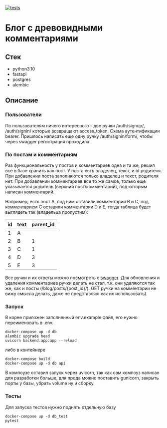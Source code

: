 [![tests](https://github.com/painassasin/secure_t/actions/workflows/action.yaml/badge.svg?branch=main)](https://github.com/painassasin/secure_t/actions/workflows/action.yaml)
# Блог с древовидными комментариями
## Стек
- python3.10
- fastapi
- postgres
- alembic

## Описание
### Пользователи
По пользователям ничего интересного - две ручки /auth/signup/, /auth/signin/
которые возвращают access_token. Схема аутентификации bearer.
Пришлось написать еще одну ручку /auth/signin/form/, чтобы через swagger регистрация проходила

### По постам и комментариям
Раз функциональность у постов и комментариев одна и та же,
решил все в базе хранить как пост.
У поста есть владелец, текст, и id родителя.
При добавлении поста заполняются только владелец и текст, родителя нет.
При добавлении комментариев все то же самое, только еще указывается родитель (верхний пост/комментарий),
под которым написан комментарий.

Например, есть пост A, под ним оставили комментарии
B и C, под комментарием C оставили комментарии D и E,
тогда таблица будет выглядеть так (владельца пропустим):

| id | text | parent_id |
| -- | ---- | --------- |
| 1  |  A   |           |
| 2  |  B   |     1     |
| 3  |  C   |     1     |
| 4  |  D   |     3     |
| 5  |  E   |     3     |

Все ручки и их ответы можно посмотреть с [swagger](http://painassasin.ru:9000/docs/).
Для обновления и удаления комментариев ручки делать не стал, т.к. они удаляются так же,
как и посты (/blog/posts/{post_id}/). GET ручки на комментарии не вижу смысла делать, даже
не представляю как их использовать).

### Запуск
В корне приложен заполненный env.example файл, его нужно переименовать в .env.
```shell
docker-compose up -d db
alembic upgrade head
uvicorn backend.app:app --reload
```
либо в контейнере
```
docker-compose build
docker-compose up -d db api
```
В компоузе оставил запуск через uvicorn, так как сам компоуз написан для разработки больше,
для прода можно поставить gunicorn, закрыть порты у базы, убрать volume ну и сборку.


### Тесты
Для запуска тестов нужно поднять отдельную базу
```shell
docker-compose up -d db_test
pytest
```
